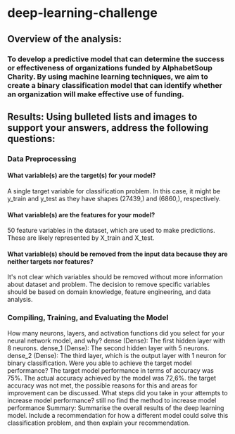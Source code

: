 # deep-learning-challenge
## Overview of the analysis: 
### To develop a predictive model that can determine the success or effectiveness of organizations funded by AlphabetSoup Charity. By using machine learning techniques, we aim to create a binary classification model that can identify whether an organization will make effective use of funding.

## Results: Using bulleted lists and images to support your answers, address the following questions:
### Data Preprocessing
#### What variable(s) are the target(s) for your model?
A single target variable for classification problem. In this case, it might be y_train and y_test as they have shapes (27439,) and (6860,), respectively.

#### What variable(s) are the features for your model?
50 feature variables in the dataset, which are used to make predictions. These are likely represented by X_train and X_test.

#### What variable(s) should be removed from the input data because they are neither targets nor features?
It's not clear which variables should be removed without more information about dataset and problem. The decision to remove specific variables should be based on domain knowledge, feature engineering, and data analysis.

### Compiling, Training, and Evaluating the Model
How many neurons, layers, and activation functions did you select for your neural network model, and why?
dense (Dense): The first hidden layer with 8 neurons.
dense_1 (Dense): The second hidden layer with 5 neurons.
dense_2 (Dense): The third layer, which is the output layer with 1 neuron for binary classification.
Were you able to achieve the target model performance?
The target model performance in terms of accuracy was 75%. The actual accuracy achieved by the model was 72,6%. the target accuracy was not met, the possible reasons for this and areas for improvement can be discussed.
What steps did you take in your attempts to increase model performance?
still no find the method to increase model performance
Summary: Summarise the overall results of the deep learning model. Include a recommendation for how a different model could solve this classification problem, and then explain your recommendation.
